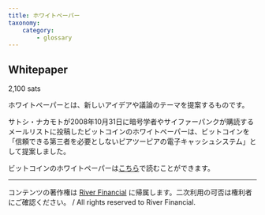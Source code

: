 ```yaml
---
title: ホワイトペーパー
taxonomy:
    category:
        - glossary
---
```


## Whitepaper
2,100 sats

ホワイトペーパーとは、新しいアイデアや議論のテーマを提案するものです。

サトシ・ナカモトが2008年10月31日に暗号学者やサイファーパンクが購読するメールリストに投稿したビットコインのホワイトペーパーは、ビットコインを「信頼できる第三者を必要としないピアツーピアの電子キャッシュシステム」として提案しました。

ビットコインのホワイトペーパーは[こちら](https://bitcoin.org/ja/bitcoin-paper)で読むことができます。

---
コンテンツの著作権は [River Financial](https://river.com/) に帰属します。二次利用の可否は権利者にご確認ください。 / All rights reserved to River Financial.
